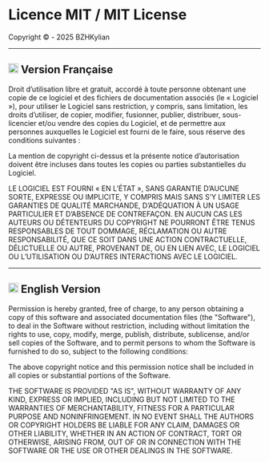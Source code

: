 Licence MIT / MIT License
=========================

Copyright © - 2025 BZHKylian

-------------------------------------------------------------
## <img src="https://upload.wikimedia.org/wikipedia/en/thumb/c/c3/Flag_of_France.svg/2048px-Flag_of_France.svg.png" alt="FR" width="20"> Version Française

Droit d’utilisation libre et gratuit, accordé à toute personne obtenant une copie
de ce logiciel et des fichiers de documentation associés (le « Logiciel »),
pour utiliser le Logiciel sans restriction, y compris, sans limitation, les droits
d’utiliser, de copier, modifier, fusionner, publier, distribuer, sous-licencier
et/ou vendre des copies du Logiciel, et de permettre aux personnes auxquelles
le Logiciel est fourni de le faire, sous réserve des conditions suivantes :

La mention de copyright ci-dessus et la présente notice d’autorisation
doivent être incluses dans toutes les copies ou parties substantielles du Logiciel.

LE LOGICIEL EST FOURNI « EN L’ÉTAT », SANS GARANTIE D’AUCUNE SORTE,
EXPRESSE OU IMPLICITE, Y COMPRIS MAIS SANS S’Y LIMITER LES GARANTIES
DE QUALITÉ MARCHANDE, D’ADÉQUATION À UN USAGE PARTICULIER ET D’ABSENCE
DE CONTREFAÇON. EN AUCUN CAS LES AUTEURS OU DÉTENTEURS DU COPYRIGHT
NE POURRONT ÊTRE TENUS RESPONSABLES DE TOUT DOMMAGE, RÉCLAMATION OU AUTRE
RESPONSABILITÉ, QUE CE SOIT DANS UNE ACTION CONTRACTUELLE, DÉLICTUELLE OU AUTRE,
PROVENANT DE, OU EN LIEN AVEC, LE LOGICIEL OU L’UTILISATION OU D’AUTRES
INTERACTIONS AVEC LE LOGICIEL.


-------------------------------------------------------------
##  <img src="https://upload.wikimedia.org/wikipedia/en/thumb/a/ae/Flag_of_the_United_Kingdom.svg/2048px-Flag_of_the_United_Kingdom.svg.png" alt="EN" width="20"> English Version

Permission is hereby granted, free of charge, to any person obtaining a copy
of this software and associated documentation files (the "Software"), to deal
in the Software without restriction, including without limitation the rights
to use, copy, modify, merge, publish, distribute, sublicense, and/or sell
copies of the Software, and to permit persons to whom the Software is
furnished to do so, subject to the following conditions:

The above copyright notice and this permission notice shall be included in all
copies or substantial portions of the Software.

THE SOFTWARE IS PROVIDED "AS IS", WITHOUT WARRANTY OF ANY KIND, EXPRESS OR
IMPLIED, INCLUDING BUT NOT LIMITED TO THE WARRANTIES OF MERCHANTABILITY,
FITNESS FOR A PARTICULAR PURPOSE AND NONINFRINGEMENT. IN NO EVENT SHALL THE
AUTHORS OR COPYRIGHT HOLDERS BE LIABLE FOR ANY CLAIM, DAMAGES OR OTHER
LIABILITY, WHETHER IN AN ACTION OF CONTRACT, TORT OR OTHERWISE, ARISING FROM,
OUT OF OR IN CONNECTION WITH THE SOFTWARE OR THE USE OR OTHER DEALINGS IN THE
SOFTWARE.
